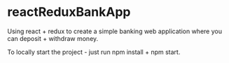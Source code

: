 # reactReduxBankApp

Using react + redux to create a simple banking web application where you can deposit + withdraw money.

To locally start the project - just run npm install + npm start. 
